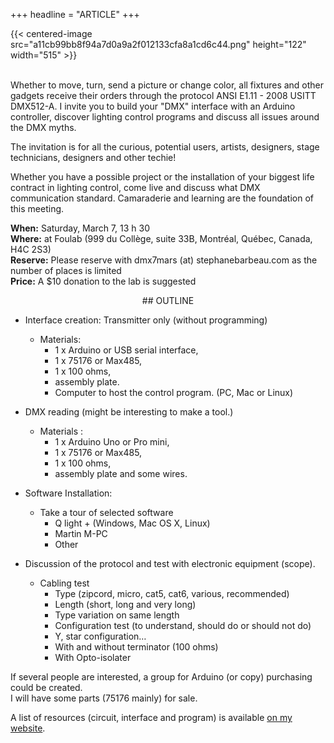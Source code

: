 +++
headline = "ARTICLE"
+++

{{< centered-image src="a11cb99bb8f94a7d0a9a2f012133cfa8a1cd6c44.png" height="122" width="515" >}}
</br>
</br>

Whether to move, turn, send a picture or change color, all fixtures and other gadgets receive their orders through the protocol ANSI E1.11 - 2008 USITT DMX512-A. I invite you to build your "DMX" interface with an Arduino controller, discover lighting control programs and discuss all issues around the DMX myths.  
  
The invitation is for all the curious, potential users, artists, designers, stage technicians, designers and other techie!  
  
Whether you have a possible project or the installation of your biggest life contract in lighting control, come live and discuss what DMX communication standard. Camaraderie and learning are the foundation of this meeting.  
  
__When:__ Saturday, March 7, 13 h 30  
__Where:__ at Foulab (999 du Collège, suite 33B, Montréal, Québec, Canada, H4C 2S3)  
__Reserve:__ Please reserve with dmx7mars (at) stephanebarbeau.com as the number of places is limited  
__Price:__ A $10 donation to the lab is suggested  
  
<CENTER>
## OUTLINE
</CENTER>

* Interface creation: Transmitter only (without programming)
    + Materials:
        - 1 x Arduino or USB serial interface,
        - 1 x 75176 or Max485,
        - 1 x 100 ohms,
        - assembly plate.
        - Computer to host the control program. (PC, Mac or Linux)  
  
  
* DMX reading (might be interesting to make a tool.)
    + Materials :
        - 1 x Arduino Uno or Pro mini,
        - 1 x 75176 or Max485,
        - 1 x 100 ohms,
        - assembly plate and some wires.  
  
  
* Software Installation:
    + Take a tour of selected software
        - Q light + (Windows, Mac OS X, Linux)
        - Martin M-PC
        - Other  
  
  
* Discussion of the protocol and test with electronic equipment (scope).
    + Cabling test
        - Type (zipcord, micro, cat5, cat6, various, recommended)
        - Length (short, long and very long)
        - Type variation on same length
        - Configuration test (to understand, should do or should not do)
        - Y, star configuration…
        - With and without terminator (100 ohms)
        - With Opto-isolater  
  
  
If several people are interested, a group for Arduino (or copy) purchasing could be created.  
I will have some parts (75176 mainly) for sale.  
  
A list of resources (circuit, interface and program) is available [on my website](http://Stephanebarbeau.com/DMX_7mars15.htm).

